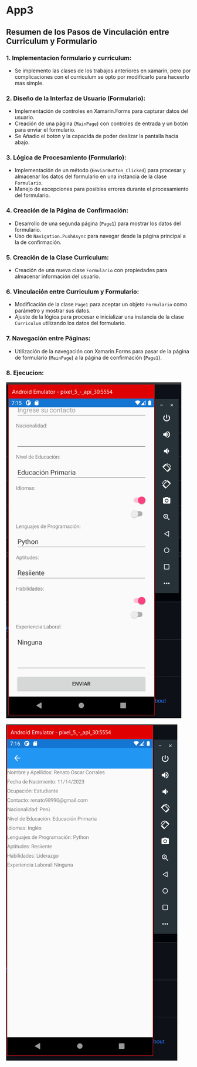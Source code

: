 # App3
## Resumen de los Pasos de Vinculación entre Curriculum y Formulario

### 1. **Implementacion formulario y curriculum:**
   - Se implemento las clases de los trabajos anteriores en xamarin, pero por complicaciones con el curriculum se opto por modificarlo para haceerlo mas simple.

### 2. **Diseño de la Interfaz de Usuario (Formulario):**
   - Implementación de controles en Xamarin.Forms para capturar datos del usuario.
   - Creación de una página (`MainPage`) con controles de entrada y un botón para enviar el formulario.
   - Se Añadio el boton y la capacida de poder deslizar la pantalla hacia abajo.

### 3. **Lógica de Procesamiento (Formulario):**
   - Implementación de un método (`EnviarButton_Clicked`) para procesar y almacenar los datos del formulario en una instancia de la clase `Formulario`.
   - Manejo de excepciones para posibles errores durante el procesamiento del formulario.

### 4. **Creación de la Página de Confirmación:**
   - Desarrollo de una segunda página (`Page1`) para mostrar los datos del formulario.
   - Uso de `Navigation.PushAsync` para navegar desde la página principal a la de confirmación.

### 5. **Creación de la Clase Curriculum:**
   - Creación de una nueva clase `Formulario` con propiedades para almacenar información del usuario.

### 6. **Vinculación entre Curriculum y Formulario:**
   - Modificación de la clase `Page1` para aceptar un objeto `Formulario` como parámetro y mostrar sus datos.
   - Ajuste de la lógica para procesar e inicializar una instancia de la clase `Curriculum` utilizando los datos del formulario.

### 7. **Navegación entre Páginas:**
   - Utilización de la navegación con Xamarin.Forms para pasar de la página de formulario (`MainPage`) a la página de confirmación (`Page1`).

### 8. **Ejecucion:**

![1](https://github.com/ZeroDyna/Formulario_xamarin/blob/main/conv_0.PNG?raw=true)

![2](https://github.com/ZeroDyna/Formulario_xamarin/blob/main/conv_1.PNG?raw=true)
